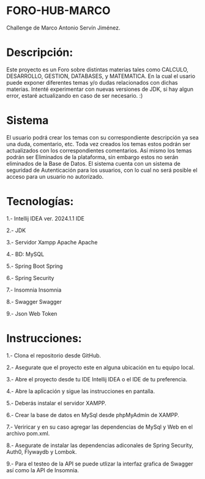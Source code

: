 # FORO-HUB-MARCO
Challenge de Marco Antonio Servín Jiménez.

# Descripción:
Este proyecto es un Foro sobre distintas materias tales como CALCULO, DESARROLLO, GESTION, DATABASES, y MATEMATICA. En la cual el usario puede exponer diferentes temas y/o dudas relacionados con dichas materias. Intenté experimentar con nuevas versiones de JDK, si hay algun error, estaré actualizando en caso de ser necesario. :)

# Sistema

El usuario podrá crear los temas con su correspondiente descripción ya sea una duda, comentario, etc.
Toda vez creados los temas estos podrán ser actualizados con los correspondientes comentarios.
Así mismo los temas podrán ser Eliminados de la plataforma, sin embargo estos no serán eliminados de la Base de Datos.
El sistema cuenta con un sistema de seguridad de Autenticación para los usuarios, con lo cual no será posible el acceso para un usuario no autorizado.

# Tecnologías:

  1.- Intellij IDEA ver. 2024.1.1 IDE
  
  2.- JDK
  
  3.- Servidor Xampp Apache Apache
  
  4.- BD: MySQL
  
  5.- Spring Boot Spring
  
  6.- Spring Security
  
  7.- Insomnia Insomnia
  
  8.- Swagger Swagger
  
  9.- Json Web Token 
  
  
# Instrucciones:

  1.- Clona el repositorio desde GitHub.
  
  2.- Asegurate que el proyecto este en alguna ubicación en tu equipo local.
  
  3.- Abre el proyecto desde tu IDE Intellij IDEA o el IDE de tu preferencia.
  
  4.- Abre la aplicación y sigue las instrucciones en pantalla.
  
  5.- Deberás instalar el servidor XAMPP.
  
  6.- Crear la base de datos en MySql desde phpMyAdmin de XAMPP.
  
  7.- Veriricar y en su caso agregar las dependencias de MySql y Web en el archivo pom.xml.
  
  8.- Asegurate de instalar las dependencias adiconales de Spring Security, Auth0, Flywaydb y Lombok.
  
  9.- Para el testeo de la API se puede utlizar la interfaz grafica de Swagger así como la API de Insomnia.
  
